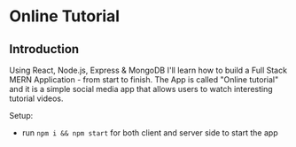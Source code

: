 # Online Tutorial


## Introduction


Using React, Node.js, Express & MongoDB I'll learn how to build a Full Stack MERN Application - from start to finish. The App is called "Online tutorial" and it is a simple social media app that allows users to watch interesting tutorial videos.



Setup:
- run ```npm i && npm start``` for both client and server side to start the app


